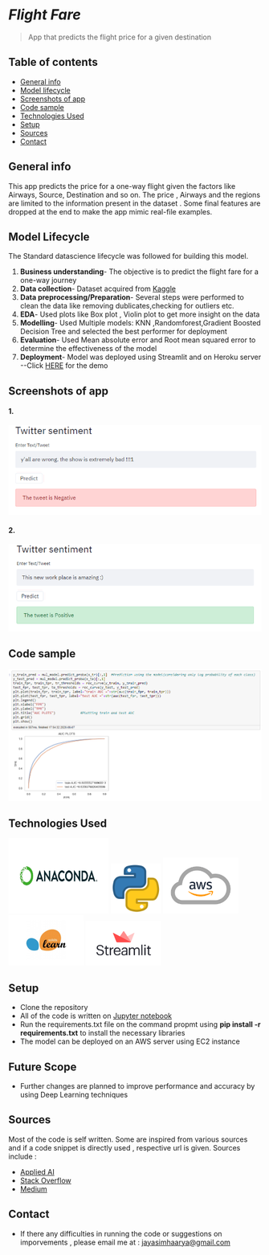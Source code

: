 # *Flight Fare*
> App that predicts the flight price for a given destination

## Table of contents
* [General info](#general-info)
* [Model lifecycle](#model-lifecycle)
* [Screenshots of app](#screenshots-of-app)
* [Code sample](#code-sample)
* [Technologies Used](#technologies-used)
* [Setup](#setup)
* [Sources](#sources)
* [Contact](#contact)

## General info
This app predicts the price for a one-way flight given the factors like Airways, Source, Destination and so on. The price , Airways and the regions are limited to the information present in the dataset . Some final features are dropped at the end to make the app mimic real-file examples.

## Model Lifecycle
The Standard datascience lifecycle was followed for building this model.
1. **Business understanding**- The objective is to predict the flight fare for a one-way journey
2. **Data collection**- Dataset acquired from [Kaggle](https://www.kaggle.com/nikhilmittal/flight-fare-prediction-mh/)
3. **Data preprocessing/Preparation**- Several steps were performed to clean the data like removing dublicates,checking for outliers etc.
4. **EDA**- Used plots like Box plot , Violin plot to get more insight on the data
5. **Modelling**- Used Multiple models: KNN ,Randomforest,Gradient Boosted Decision Tree and selected the best performer for deployment 
6. **Evaluation**- Used Mean absolute error and Root mean squared error to determine the effectiveness of the model 
7. **Deployment**- Model was deployed using Streamlit and on Heroku server --Click [HERE](https://flightfare1.herokuapp.com/) for the demo

## Screenshots of app
#### 1.
<img src="https://github.com/JS-Jayasimha-Reddy/twitter_sentiment/blob/master/Images/tweet2.PNG">

#### 2.
<img src="https://github.com/JS-Jayasimha-Reddy/twitter_sentiment/blob/master/Images/tweet1.PNG">


## Code sample

<img src="https://github.com/JS-Jayasimha-Reddy/twitter_sentiment/blob/master/Images/note3.PNG" >


## Technologies Used

<p float="left">
  <img src="https://github.com/JS-Jayasimha-Reddy/twitter_sentiment/blob/master/Images/anaconda.jpg" width="200" height='150' />
  <img src="https://github.com/JS-Jayasimha-Reddy/twitter_sentiment/blob/master/Images/python.png" width="100" height="100" /> 
  <img src="https://github.com/JS-Jayasimha-Reddy/twitter_sentiment/blob/master/Images/aws.png" width="150" /> 
  <img src="https://github.com/JS-Jayasimha-Reddy/twitter_sentiment/blob/master/Images/sklearn.jpg" width="150" /> 
  <img src="https://github.com/JS-Jayasimha-Reddy/twitter_sentiment/blob/master/Images/streamlit.png" width="150" /> 
</p>


## Setup
- Clone the repository 
- All of the code is written on [Jupyter notebook](https://www.anaconda.com/products/individual) 
- Run the requirements.txt file on the command propmt using **pip install -r requirements.txt** to install the necessary libraries
- The model can be deployed on an AWS server using EC2 instance 

## Future Scope
- Further changes are planned to improve performance and accuracy by using Deep Learning techniques 

## Sources
Most of the code is self written. Some are inspired from various sources and if a code snippet is directly used , respective url is given. 
Sources include :
- [Applied AI](https://www.appliedaicourse.com/)
- [Stack Overflow](https://stackoverflow.com/)
- [Medium](https://medium.com/)

## Contact
- If there any difficulties in running the code or suggestions on imporvements , please email me at : jayasimhaarya@gmail.com
